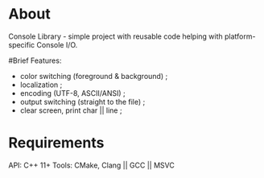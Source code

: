 # About
Console Library - simple project with reusable code helping with platform-specific Console I/O.

#Brief
Features:
 - color switching (foreground & background) ;
 - localization ;
 - encoding (UTF-8, ASCII/ANSI) ;
 - output switching (straight to the file) ;
 - clear screen, print char || line ;
 
 # Requirements
 API: C++ 11+
 Tools: CMake, Clang || GCC || MSVC

